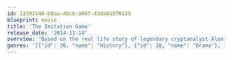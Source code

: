 ```yaml
---
id: 13391548-b8aa-4bc6-a96f-43da85970135
blueprint: movie
title: 'The Imitation Game'
release_date: '2014-11-14'
overview: "Based on the real life story of legendary cryptanalyst Alan Turing, the film portrays the nail-biting race against time by Turing and his brilliant team of code-breakers at Britain's top-secret Government Code and Cypher School at Bletchley Park, during the darkest days of World War II."
genres: '[{"id": 36, "name": "History"}, {"id": 18, "name": "Drama"}, {"id": 53, "name": "Thriller"}, {"id": 10752, "name": "War"}]'
---
```

